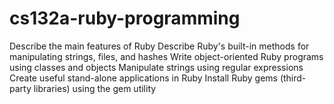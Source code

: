 # cs132a-ruby-programming
 Describe the main features of Ruby Describe Ruby's built-in methods for manipulating strings, files, and hashes Write object-oriented Ruby programs using classes and objects Manipulate strings using regular expressions Create useful stand-alone applications in Ruby Install Ruby gems (third-party libraries) using the gem utility
